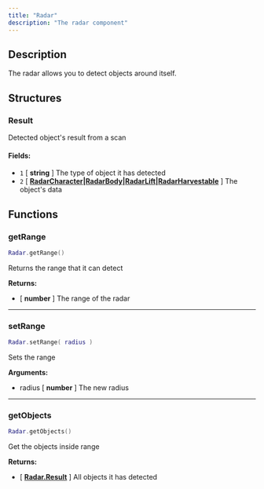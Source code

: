 ```yaml
---
title: "Radar"
description: "The radar component"
---
```


## Description

The radar allows you to detect objects around itself.

## Structures

### Result

Detected object's result from a scan

#### Fields:
- `1` [ **string** ] The type of object it has detected
- `2` [ **[RadarCharacter](/docs/lua-api/user-data/radarcharacter/)|[RadarBody](/docs/lua-api/user-data/radarbody/)|[RadarLift](/docs/lua-api/user-data/radarlift/)|[RadarHarvestable](/docs/lua-api/user-data/radarharvestable/)** ] The object's data

## Functions

### getRange

```lua
Radar.getRange()
```

Returns the range that it can detect

**Returns:**
- [ **number** ] The range of the radar

---

### setRange

```lua
Radar.setRange( radius )
```

Sets the range

**Arguments:**
- radius [ **number** ] The new radius

---

### getObjects

```lua
Radar.getObjects()
```

Get the objects inside range

**Returns:**
- [ **[Radar.Result](#result)** ] All objects it has detected
